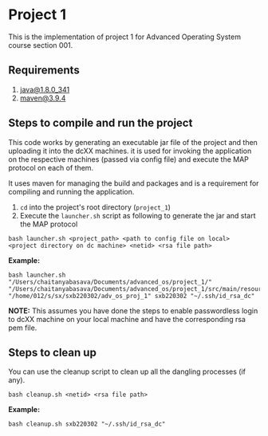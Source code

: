 # Project 1

This is the implementation of project 1 for Advanced Operating System course section 001.

## Requirements
1. java@1.8.0_341
2. maven@3.9.4

## Steps to compile and run the project

This code works by generating an executable jar file of the project and then uploading it into the dcXX machines.
it is used for invoking the application on the respective machines (passed via config file) and execute the MAP protocol on each of them.

It uses maven for managing the build and packages and is a requirement for compiling and running the application.

1. `cd` into the project's root directory (`project_1`)
2. Execute the `launcher.sh` script as following to generate the jar and start the MAP protocol
```
bash launcher.sh <project_path> <path to config file on local> <project directory on dc machine> <netid> <rsa file path>
```

**Example:**
```
bash launcher.sh "/Users/chaitanyabasava/Documents/advanced_os/project_1/" "/Users/chaitanyabasava/Documents/advanced_os/project_1/src/main/resources/config.txt" "/home/012/s/sx/sxb220302/adv_os_proj_1" sxb220302 "~/.ssh/id_rsa_dc"
```

**NOTE:** This assumes you have done the steps to enable passwordless login to dcXX machine on your local machine and have the corresponding rsa pem file.

## Steps to clean up
You can use the cleanup script to clean up all the dangling processes (if any).
```
bash cleanup.sh <netid> <rsa file path>
```

**Example:**
```
bash cleanup.sh sxb220302 "~/.ssh/id_rsa_dc"
```
